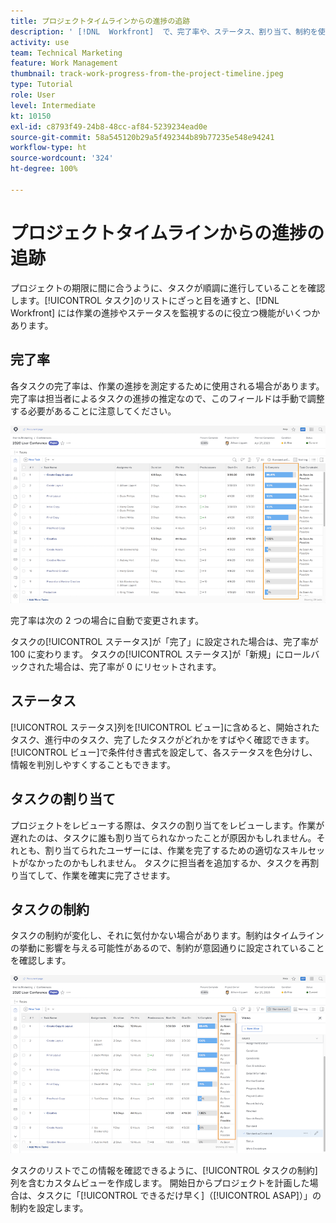 ```yaml
---
title: プロジェクトタイムラインからの進捗の追跡
description: ' [!DNL  Workfront]  で、完了率や、ステータス、割り当て、制約を使用して、プロジェクトタイムラインから進捗を追跡する方法を説明します。'
activity: use
team: Technical Marketing
feature: Work Management
thumbnail: track-work-progress-from-the-project-timeline.jpeg
type: Tutorial
role: User
level: Intermediate
kt: 10150
exl-id: c8793f49-24b8-48cc-af84-5239234ead0e
source-git-commit: 58a545120b29a5f492344b89b77235e548e94241
workflow-type: ht
source-wordcount: '324'
ht-degree: 100%

---
```


# プロジェクトタイムラインからの進捗の追跡

プロジェクトの期限に間に合うように、タスクが順調に進行していることを確認します。[!UICONTROL タスク]のリストにざっと目を通すと、[!DNL  Workfront] には作業の進捗やステータスを監視するのに役立つ機能がいくつかあります。

## 完了率

各タスクの完了率は、作業の進捗を測定するために使用される場合があります。完了率は担当者によるタスクの進捗の推定なので、このフィールドは手動で調整する必要があることに注意してください。

![[!UICONTROL 完了率]の列が表示されているプロジェクトのタスクのリスト](assets/planner-fund-task-percent-complete.png)

完了率は次の 2 つの場合に自動で変更されます。

タスクの[!UICONTROL ステータス]が「完了」に設定された場合は、完了率が 100 に変わります。
タスクの[!UICONTROL ステータス]が「新規」にロールバックされた場合は、完了率が 0 にリセットされます。

## ステータス

[!UICONTROL ステータス]列を[!UICONTROL ビュー]に含めると、開始されたタスク、進行中のタスク、完了したタスクがどれかをすばやく確認できます。[!UICONTROL ビュー]で条件付き書式を設定して、各ステータスを色分けし、情報を判別しやすくすることもできます。

## タスクの割り当て

プロジェクトをレビューする際は、タスクの割り当てをレビューします。作業が遅れたのは、タスクに誰も割り当てられなかったことが原因かもしれません。それとも、割り当てられたユーザーには、作業を完了するための適切なスキルセットがなかったのかもしれません。 タスクに担当者を追加するか、タスクを再割り当てして、作業を確実に完了させます。

## タスクの制約

タスクの制約が変化し、それに気付かない場合があります。制約はタイムラインの挙動に影響を与える可能性があるので、制約が意図通りに設定されていることを確認します。

![タスクの制約の列が表示されているプロジェクトのタスクのリスト](assets/planner-fund-task-constraint.png)

タスクのリストでこの情報を確認できるように、[!UICONTROL タスクの制約]列を含むカスタムビューを作成します。 開始日からプロジェクトを計画した場合は、タスクに「[!UICONTROL できるだけ早く]（[!UICONTROL ASAP]）」の制約を設定します。
